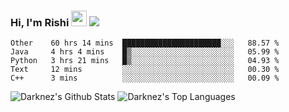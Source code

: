### Hi, I'm Rishi <img src="https://media.giphy.com/media/hvRJCLFzcasrR4ia7z/giphy.gif" width="25px" />  <img src="https://img.shields.io/badge/Data Scienctist-Python-blue?style=flat-square" />
<!--START_SECTION:waka-->
```text
Other    60 hrs 14 mins  ██████████████████████░░░   88.57 % 
Java     4 hrs 4 mins    █▒░░░░░░░░░░░░░░░░░░░░░░░   05.99 % 
Python   3 hrs 21 mins   █▒░░░░░░░░░░░░░░░░░░░░░░░   04.93 % 
Text     12 mins         ░░░░░░░░░░░░░░░░░░░░░░░░░   00.30 % 
C++      3 mins          ░░░░░░░░░░░░░░░░░░░░░░░░░   00.09 % 
```
<!--END_SECTION:waka-->
<img alt="Darknez's Github Stats" src="https://github-readme-stats.vercel.app/api?username=Darknez07&show_icons=true&count_private=true&theme=dark" />
<img alt="Darknez's Top Languages" src="https://github-readme-stats.vercel.app/api/top-langs/?username=Darknez07&langs_count=5&theme=tokyonight" />
